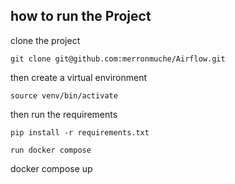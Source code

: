 ## how to run the Project

clone the project 
```
git clone git@github.com:merronmuche/Airflow.git
```
then create a virtual environment
```virtualenv venv
source venv/bin/activate
```
then run the requirements

```
pip install -r requirements.txt

run docker compose 
```
docker compose up